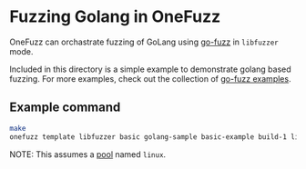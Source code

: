 # Fuzzing Golang in OneFuzz

OneFuzz can orchastrate fuzzing of GoLang using
[go-fuzz](https://github.com/dvyukov/go-fuzz) in `libfuzzer` mode.

Included in this directory is a simple example to demonstrate golang based
fuzzing.  For more examples, check out the collection of [go-fuzz
examples](https://github.com/dvyukov/go-fuzz-corpus).

## Example command

```bash
make
onefuzz template libfuzzer basic golang-sample basic-example build-1 linux --target_exe ./fuzz.exe --inputs ./seeds
```

NOTE: This assumes a [pool](https://github.com/microsoft/onefuzz/blob/main/docs/terminology.md#pool) named `linux`.

